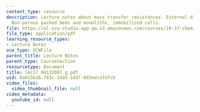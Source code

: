 ```yaml
---
content_type: resource
description: Lecture notes about mass transfer resistances. External diffusion effects.
  Non-porous packed beds and monoliths, immobilized cells.
file: https://ol-ocw-studio-app-qa.s3.amazonaws.com/courses/10-37-chemical-and-biological-reaction-engineering-spring-2007/6a615626763c2da51ddf683edcafe7cb_lec17_04132007_g.pdf
file_type: application/pdf
learning_resource_types:
- Lecture Notes
ocw_type: OCWFile
parent_title: Lecture Notes
parent_type: CourseSection
resourcetype: Document
title: lec17_04132007_g.pdf
uid: 6a615626-763c-2da5-1ddf-683edcafe7cb
video_files:
  video_thumbnail_file: null
video_metadata:
  youtube_id: null
---
```

